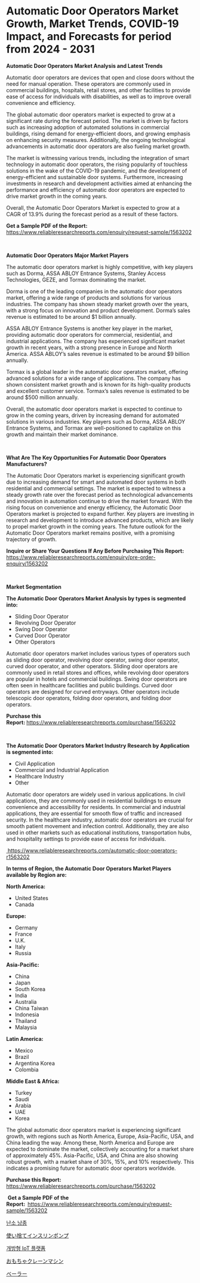<p><h1>Automatic Door Operators Market Growth, Market Trends, COVID-19 Impact, and Forecasts for period from 2024 - 2031</h1></p><p><strong>Automatic Door Operators Market Analysis and Latest Trends</strong></p>
<p><p>Automatic door operators are devices that open and close doors without the need for manual operation. These operators are commonly used in commercial buildings, hospitals, retail stores, and other facilities to provide ease of access for individuals with disabilities, as well as to improve overall convenience and efficiency.</p><p>The global automatic door operators market is expected to grow at a significant rate during the forecast period. The market is driven by factors such as increasing adoption of automated solutions in commercial buildings, rising demand for energy-efficient doors, and growing emphasis on enhancing security measures. Additionally, the ongoing technological advancements in automatic door operators are also fueling market growth.</p><p>The market is witnessing various trends, including the integration of smart technology in automatic door operators, the rising popularity of touchless solutions in the wake of the COVID-19 pandemic, and the development of energy-efficient and sustainable door systems. Furthermore, increasing investments in research and development activities aimed at enhancing the performance and efficiency of automatic door operators are expected to drive market growth in the coming years.</p><p>Overall, the Automatic Door Operators Market is expected to grow at a CAGR of 13.9% during the forecast period as a result of these factors.</p></p>
<p><strong>Get a Sample PDF of the Report:&nbsp;</strong> <a href="https://www.reliableresearchreports.com/enquiry/request-sample/1563202">https://www.reliableresearchreports.com/enquiry/request-sample/1563202</a></p>
<p>&nbsp;</p>
<p><strong>Automatic Door Operators Major Market Players</strong></p>
<p><p>The automatic door operators market is highly competitive, with key players such as Dorma, ASSA ABLOY Entrance Systems, Stanley Access Technologies, GEZE, and Tormax dominating the market.</p><p>Dorma is one of the leading companies in the automatic door operators market, offering a wide range of products and solutions for various industries. The company has shown steady market growth over the years, with a strong focus on innovation and product development. Dorma’s sales revenue is estimated to be around $1 billion annually.</p><p>ASSA ABLOY Entrance Systems is another key player in the market, providing automatic door operators for commercial, residential, and industrial applications. The company has experienced significant market growth in recent years, with a strong presence in Europe and North America. ASSA ABLOY’s sales revenue is estimated to be around $9 billion annually.</p><p>Tormax is a global leader in the automatic door operators market, offering advanced solutions for a wide range of applications. The company has shown consistent market growth and is known for its high-quality products and excellent customer service. Tormax’s sales revenue is estimated to be around $500 million annually.</p><p>Overall, the automatic door operators market is expected to continue to grow in the coming years, driven by increasing demand for automated solutions in various industries. Key players such as Dorma, ASSA ABLOY Entrance Systems, and Tormax are well-positioned to capitalize on this growth and maintain their market dominance.</p></p>
<p>&nbsp;</p>
<p><strong>What Are The Key Opportunities For Automatic Door Operators Manufacturers?</strong></p>
<p><p>The Automatic Door Operators market is experiencing significant growth due to increasing demand for smart and automated door systems in both residential and commercial settings. The market is expected to witness a steady growth rate over the forecast period as technological advancements and innovation in automation continue to drive the market forward. With the rising focus on convenience and energy efficiency, the Automatic Door Operators market is projected to expand further. Key players are investing in research and development to introduce advanced products, which are likely to propel market growth in the coming years. The future outlook for the Automatic Door Operators market remains positive, with a promising trajectory of growth.</p></p>
<p><strong>Inquire or Share Your Questions If Any Before Purchasing This Report:</strong> <a href="https://www.reliableresearchreports.com/enquiry/pre-order-enquiry/1563202">https://www.reliableresearchreports.com/enquiry/pre-order-enquiry/1563202</a></p>
<p>&nbsp;</p>
<p><strong>Market Segmentation</strong></p>
<p><strong>The Automatic Door Operators Market Analysis by types is segmented into:</strong></p>
<p><ul><li>Sliding Door Operator</li><li>Revolving Door Operator</li><li>Swing Door Operator</li><li>Curved Door Operator</li><li>Other Operators</li></ul></p>
<p><p>Automatic door operators market includes various types of operators such as sliding door operator, revolving door operator, swing door operator, curved door operator, and other operators. Sliding door operators are commonly used in retail stores and offices, while revolving door operators are popular in hotels and commercial buildings. Swing door operators are often seen in healthcare facilities and public buildings. Curved door operators are designed for curved entryways. Other operators include telescopic door operators, folding door operators, and folding door operators.</p></p>
<p><strong>Purchase this Report:&nbsp;</strong><a href="https://www.reliableresearchreports.com/purchase/1563202">https://www.reliableresearchreports.com/purchase/1563202</a></p>
<p>&nbsp;</p>
<p><strong>The Automatic Door Operators Market Industry Research by Application is segmented into:</strong></p>
<p><ul><li>Civil Application</li><li>Commercial and Industrial Application</li><li>Healthcare Industry</li><li>Other</li></ul></p>
<p><p>Automatic door operators are widely used in various applications. In civil applications, they are commonly used in residential buildings to ensure convenience and accessibility for residents. In commercial and industrial applications, they are essential for smooth flow of traffic and increased security. In the healthcare industry, automatic door operators are crucial for smooth patient movement and infection control. Additionally, they are also used in other markets such as educational institutions, transportation hubs, and hospitality settings to provide ease of access for individuals.</p></p>
<p><a href="https://www.reliableresearchreports.com/automatic-door-operators-r1563202">&nbsp;https://www.reliableresearchreports.com/automatic-door-operators-r1563202</a></p>
<p><strong>In terms of Region, the Automatic Door Operators Market Players available by Region are:</strong></p>
<p>
    <p> <strong> North America: </strong>
        <ul>
            <li>United States</li>
            <li>Canada</li>
        </ul>
        </p> 
    <p> <strong> Europe: </strong>
        <ul>
            <li>Germany</li>
            <li>France</li>
            <li>U.K.</li>
            <li>Italy</li>
            <li>Russia</li>
        </ul>
        </p> 
    <p> <strong> Asia-Pacific: </strong>
        <ul>
            <li>China</li>
            <li>Japan</li>
            <li>South Korea</li>
            <li>India</li>
            <li>Australia</li>
            <li>China Taiwan</li>
            <li>Indonesia</li>
            <li>Thailand</li>
            <li>Malaysia</li>
        </ul>
        </p> 
    <p> <strong> Latin America: </strong>
        <ul>
            <li>Mexico</li>
            <li>Brazil</li>
            <li>Argentina Korea</li>
            <li>Colombia</li>
        </ul>
        </p> 
    <p> <strong> Middle East & Africa: </strong>
        <ul>
            <li>Turkey</li>
            <li>Saudi</li>
            <li>Arabia</li>
            <li>UAE</li>
            <li>Korea</li>
        </ul>
    </p>
    </p>
<p><p>The global automatic door operators market is experiencing significant growth, with regions such as North America, Europe, Asia-Pacific, USA, and China leading the way. Among these, North America and Europe are expected to dominate the market, collectively accounting for a market share of approximately 45%. Asia-Pacific, USA, and China are also showing robust growth, with a market share of 30%, 15%, and 10% respectively. This indicates a promising future for automatic door operators worldwide.</p></p>
<p><strong>Purchase this Report: </strong><a href="https://www.reliableresearchreports.com/purchase/1563202">https://www.reliableresearchreports.com/purchase/1563202</a></p>
<p>&nbsp;<strong>Get a Sample PDF of the Report:&nbsp;&nbsp;</strong><a href="https://www.reliableresearchreports.com/enquiry/request-sample/1563202">https://www.reliableresearchreports.com/enquiry/request-sample/1563202</a></p>
<p><strong></strong></p>
<p><p><a href="https://medium.com/@codystark26/%EB%82%9C%EC%86%8C-%EB%82%AD%EC%A2%85-%EC%8B%9C%EC%9E%A5-%ED%86%B5%EC%B0%B0-%EC%8B%9C%EC%9E%A5-%EB%8F%99%ED%96%A5-%EC%84%B1%EC%9E%A5-2024%EB%85%84%EB%B6%80%ED%84%B0-2031%EB%85%84%EA%B9%8C%EC%A7%80-%EC%98%88%EC%B8%A1%EB%90%9C-%EA%B2%83-1fc16bc09d2a">난소 낭종</a></p><p><a href="https://github.com/marbadji/Market-Research-Report-List-1/blob/main/407556936517.md">使い捨てインスリンポンプ</a></p><p><a href="https://medium.com/@cathymaggio31/%EA%B0%9C%EB%B0%A9%ED%98%95-iot-%ED%94%8C%EB%9E%AB%ED%8F%BC-%EC%8B%9C%EC%9E%A5-%EC%8B%9C%EC%9E%A5-%EC%A0%90%EC%9C%A0%EC%9C%A8-%EC%8B%9C%EC%9E%A5-%ED%8A%B8%EB%A0%8C%EB%93%9C-%EB%B0%8F-%EB%AF%B8%EB%9E%98-%EC%84%B1%EC%9E%A5-%ED%83%90%EC%83%89-e7c14e093279">개방형 IoT 플랫폼</a></p><p><a href="https://medium.com/@r.aspinall_32685/%E3%81%8A%E3%82%82%E3%81%A1%E3%82%83%E3%81%AE%E3%82%AF%E3%83%AC%E3%83%BC%E3%83%B3%E3%82%B2%E3%83%BC%E3%83%A0%E5%B8%82%E5%A0%B4-2031%E5%B9%B4%E3%81%BE%E3%81%A7%E3%81%AE%E3%83%88%E3%83%AC%E3%83%B3%E3%83%89-%E4%BA%88%E6%B8%AC-%E7%AB%B6%E4%BA%89%E5%88%86%E6%9E%90-da4a6c6fda61">おもちゃクレーンマシン</a></p><p><a href="https://medium.com/@jack3lambert/%E3%83%99%E3%83%BC%E3%83%A9%E3%83%BC%E5%B8%82%E5%A0%B4%E3%81%AE%E8%A6%8F%E6%A8%A1%E3%81%AF-%E3%82%B0%E3%83%AD%E3%83%BC%E3%83%90%E3%83%AB%E7%94%A3%E6%A5%AD%E3%81%AB%E3%81%8A%E3%81%91%E3%82%8B%E6%9C%80%E9%81%A9%E3%81%AA%E3%83%9E%E3%83%BC%E3%82%B1%E3%83%86%E3%82%A3%E3%83%B3%E3%82%B0%E3%83%81%E3%83%A3%E3%83%8D%E3%83%AB%E3%82%92%E6%98%8E%E3%82%89%E3%81%8B%E3%81%AB%E3%81%97%E3%81%BE%E3%81%99-596e07a4cd46">ベーラー</a></p></p>